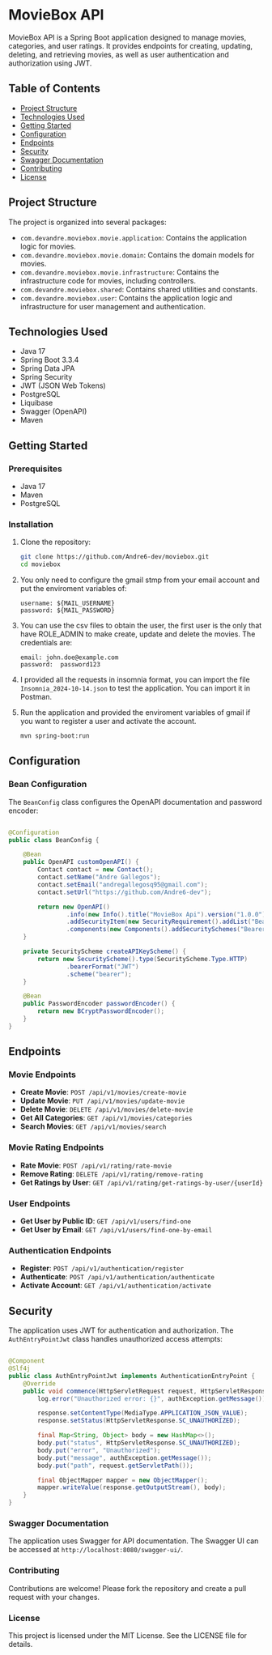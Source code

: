 # MovieBox API

MovieBox API is a Spring Boot application designed to manage movies, categories, and user ratings. It provides endpoints
for creating, updating, deleting, and retrieving movies, as well as user authentication and authorization using JWT.

## Table of Contents

- [Project Structure](#project-structure)
- [Technologies Used](#technologies-used)
- [Getting Started](#getting-started)
- [Configuration](#configuration)
- [Endpoints](#endpoints)
- [Security](#security)
- [Swagger Documentation](#swagger-documentation)
- [Contributing](#contributing)
- [License](#license)

## Project Structure

The project is organized into several packages:

- `com.devandre.moviebox.movie.application`: Contains the application logic for movies.
- `com.devandre.moviebox.movie.domain`: Contains the domain models for movies.
- `com.devandre.moviebox.movie.infrastructure`: Contains the infrastructure code for movies, including controllers.
- `com.devandre.moviebox.shared`: Contains shared utilities and constants.
- `com.devandre.moviebox.user`: Contains the application logic and infrastructure for user management and
  authentication.

## Technologies Used

- Java 17
- Spring Boot 3.3.4
- Spring Data JPA
- Spring Security
- JWT (JSON Web Tokens)
- PostgreSQL
- Liquibase
- Swagger (OpenAPI)
- Maven

## Getting Started

### Prerequisites

- Java 17
- Maven
- PostgreSQL

### Installation

1. Clone the repository:
    ```sh
    git clone https://github.com/Andre6-dev/moviebox.git
    cd moviebox
    ```

2. You only need to configure the gmail stmp from your email account and put the enviroment variables of:
    ```
   username: ${MAIL_USERNAME}
    password: ${MAIL_PASSWORD}
    ```
3. You can use the csv files to obtain the user, the first user is the only that have ROLE_ADMIN to make create, update and delete the movies.
   The credentials are:
    ```
    email: john.doe@example.com
    password:  password123
    ```

4. I provided all the requests in insomnia format, you can import the file `Insomnia_2024-10-14.json` to test the application. You can import it in Postman.

5. Run the application and provided the enviroment variables of gmail if you want to register a user and activate the account.
    ```sh
    mvn spring-boot:run
    ```

## Configuration

### Bean Configuration

The `BeanConfig` class configures the OpenAPI documentation and password encoder:

```java

@Configuration
public class BeanConfig {

    @Bean
    public OpenAPI customOpenAPI() {
        Contact contact = new Contact();
        contact.setName("Andre Gallegos");
        contact.setEmail("andregallegosq95@gmail.com");
        contact.setUrl("https://github.com/Andre6-dev");

        return new OpenAPI()
                .info(new Info().title("MovieBox Api").version("1.0.0").contact(contact))
                .addSecurityItem(new SecurityRequirement().addList("Bearer Authentication"))
                .components(new Components().addSecuritySchemes("Bearer Authentication", createAPIKeyScheme()));
    }

    private SecurityScheme createAPIKeyScheme() {
        return new SecurityScheme().type(SecurityScheme.Type.HTTP)
                .bearerFormat("JWT")
                .scheme("bearer");
    }

    @Bean
    public PasswordEncoder passwordEncoder() {
        return new BCryptPasswordEncoder();
    }
}
```

## Endpoints

### Movie Endpoints

- **Create Movie**: `POST /api/v1/movies/create-movie`
- **Update Movie**: `PUT /api/v1/movies/update-movie`
- **Delete Movie**: `DELETE /api/v1/movies/delete-movie`
- **Get All Categories**: `GET /api/v1/movies/categories`
- **Search Movies**: `GET /api/v1/movies/search`

### Movie Rating Endpoints

- **Rate Movie**: `POST /api/v1/rating/rate-movie`
- **Remove Rating**: `DELETE /api/v1/rating/remove-rating`
- **Get Ratings by User**: `GET /api/v1/rating/get-ratings-by-user/{userId}`

### User Endpoints

- **Get User by Public ID**: `GET /api/v1/users/find-one`
- **Get User by Email**: `GET /api/v1/users/find-one-by-email`

### Authentication Endpoints

- **Register**: `POST /api/v1/authentication/register`
- **Authenticate**: `POST /api/v1/authentication/authenticate`
- **Activate Account**: `GET /api/v1/authentication/activate`

## Security

The application uses JWT for authentication and authorization. The `AuthEntryPointJwt` class handles unauthorized access
attempts:

```java

@Component
@Slf4j
public class AuthEntryPointJwt implements AuthenticationEntryPoint {
    @Override
    public void commence(HttpServletRequest request, HttpServletResponse response, AuthenticationException authException) throws IOException, ServletException {
        log.error("Unauthorized error: {}", authException.getMessage());

        response.setContentType(MediaType.APPLICATION_JSON_VALUE);
        response.setStatus(HttpServletResponse.SC_UNAUTHORIZED);

        final Map<String, Object> body = new HashMap<>();
        body.put("status", HttpServletResponse.SC_UNAUTHORIZED);
        body.put("error", "Unauthorized");
        body.put("message", authException.getMessage());
        body.put("path", request.getServletPath());

        final ObjectMapper mapper = new ObjectMapper();
        mapper.writeValue(response.getOutputStream(), body);
    }
}
```

### Swagger Documentation

The application uses Swagger for API documentation. The Swagger UI can be accessed at
`http://localhost:8080/swagger-ui/`.

### Contributing

Contributions are welcome! Please fork the repository and create a pull request with your changes.

### License

This project is licensed under the MIT License. See the LICENSE file for details.
